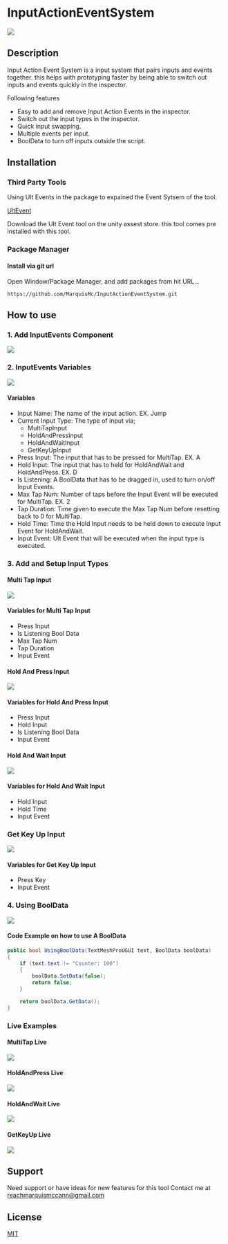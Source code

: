 # InputActionEventSystem

![](Images/AddInputEventsGif.gif)

## Description
Input Action Event System is a input system that pairs inputs and events together. this helps with prototyping faster by being able to switch out inputs and events quickly in the inspector.

Following features
- Easy to add and remove Input Action Events in the inspector. 
- Switch out the input types in the inspector. 
- Quick input swapping.
- Multiple events per input.
- BoolData to turn off inputs outside the script.

## Installation
### Third Party Tools

Using Ult Events in the package to expained the Event Sytsem of the tool.

[UltEvent](https://assetstore.unity.com/packages/tools/gui/ultevents-111307#description)

Download the Ult Event tool on the unity assest store.
this tool comes pre installed with this tool.

### Package Manager 

#### Install via git url

Open Window/Package Manager, and add packages from hit URL...

```
https://github.com/MarquisMc/InputActionEventSystem.git
```

## How to use 
### 1. Add InputEvents Component

![](Images/AddInputEventsGif.gif)

### 2. InputEvents Variables

![](Images/InputEventsComponent.PNG)

#### Variables
- Input Name: The name of the input action. EX. Jump
- Current Input Type: The type of input via;
  - MultiTapInput
  - HoldAndPressInput
  - HoldAndWaitInput
  - GetKeyUpInput
- Press Input: The input that has to be pressed for MultiTap. EX. A
- Hold Input: The input that has to held for HoldAndWait and HoldAndPress. EX. D
- Is Listening: A BoolData that has to be dragged in, used to turn on/off Input Events.
- Max Tap Num: Number of taps before the Input Event will be executed for MultiTap. EX. 2
- Tap Duration: Time given to execute the Max Tap Num before resetting back to 0 for MultiTap.
- Hold Time: Time the Hold Input needs to be held down to execute Input Event for HoldAndWait.
- Input Event: Ult Event that will be executed when the input type is executed. 

### 3. Add and Setup Input Types

#### Multi Tap Input
![](Images/MultiTap%20Input%20Type.PNG)

#### Variables for Multi Tap Input
- Press Input
- Is Listening Bool Data
- Max Tap Num
- Tap Duration
- Input Event

#### Hold And Press Input
![](Images/HoldandPress%20Input%20Type.PNG)

#### Variables for Hold And Press Input
- Press Input
- Hold Input
- Is Listening Bool Data
- Input Event

#### Hold And Wait Input
![](Images/HoldandWait%20Input%20Type.PNG)

#### Variables for Hold And Wait Input
- Hold Input 
- Hold Time
- Input Event

### Get Key Up Input
![](Images/GetKeyUpInputType.PNG)

#### Variables for Get Key Up Input
- Press Key
- Input Event

### 4. Using BoolData

![](Images/BoolDataToListeningGif.gif)

#### Code Example on how to use A BoolData
``` C#
public bool UsingBoolData(TextMeshProUGUI text, BoolData boolData)
{
    if (text.text != "Counter: 100") 
    {
        boolData.SetData(false);
        return false;
    }

    return boolData.GetData();
}
```
### Live Examples

#### MultiTap Live

![](Images/MultiTapLiveGif.gif)

#### HoldAndPress Live

![](Images/HoldAndPressLiveGif.gif)

#### HoldAndWait Live 

![](Images/HoldInputLiveGif.gif)

#### GetKeyUp Live

![](Images/GetKeyUpLiveGif.gif)

## Support 

Need support or have ideas for new features for this tool 
Contact me at reachmarquismccann@gmail.com

## License 
[MIT](https://choosealicense.com/licenses/mit/)
